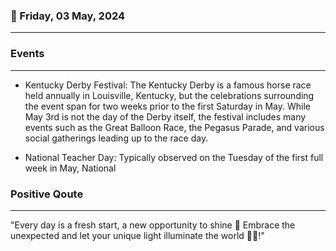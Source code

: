 ### 📅 Friday, 03 May, 2024
------
### Events
------
- Kentucky Derby Festival: The Kentucky Derby is a famous horse race held annually in Louisville, Kentucky, but the celebrations surrounding the event span for two weeks prior to the first Saturday in May. While May 3rd is not the day of the Derby itself, the festival includes many events such as the Great Balloon Race, the Pegasus Parade, and various social gatherings leading up to the race day.

- National Teacher Day: Typically observed on the Tuesday of the first full week in May, National
### Positive Qoute
------
"Every day is a fresh start, a new opportunity to shine 🌟 Embrace the unexpected and let your unique light illuminate the world 🌈💖!"
